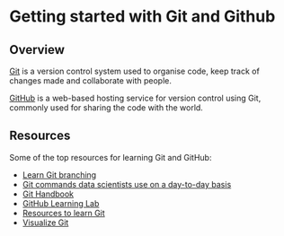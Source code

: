 # Getting started with Git and Github

## Overview

[Git](https://git-scm.com) is a version control system used to organise code, keep track of changes made and collaborate with people.

[GitHub](https://github.com) is a web-based hosting service for version control using Git, commonly used for sharing the code with the world.

## Resources

Some of the top resources for learning Git and GitHub:

* [Learn Git branching](https://learngitbranching.js.org)
* [Git commands data scientists use on a day-to-day basis](https://towardsdatascience.com/git-commands-data-scientists-use-on-a-day-to-day-basis-40d588cd63f7)
* [Git Handbook](https://guides.github.com/introduction/git-handbook/)
* [GitHub Learning Lab](https://lab.github.com)
* [Resources to learn Git](https://try.github.io)
* [Visualize Git](http://git-school.github.io/visualizing-git/)

